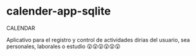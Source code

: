 # calender-app-sqlite
CALENDAR

Aplicativo para el registro y control de actividades dirias del usuario, sea personales, laborales o estudio :astonished::astonished::astonished::astonished::astonished::astonished:
